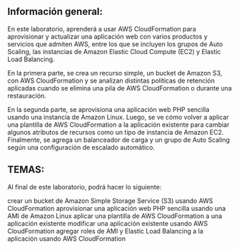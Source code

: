 Información general:
-------------------

En este laboratorio, aprenderá a usar AWS CloudFormation para aprovisionar y actualizar una aplicación web con varios productos y servicios que admiten AWS, entre los que se incluyen los grupos de Auto Scaling, las instancias de Amazon Elastic Cloud Compute (EC2) y Elastic Load Balancing.

En la primera parte, se crea un recurso simple, un bucket de Amazon S3, con AWS CloudFormation y se analizan distintas políticas de retención aplicadas cuando se elimina una pila de AWS CloudFormation o durante una restauración.

En la segunda parte, se aprovisiona una aplicación web PHP sencilla usando una instancia de Amazon Linux. Luego, se ve cómo volver a aplicar una plantilla de AWS CloudFormation a la aplicación existente para cambiar algunos atributos de recursos como un tipo de instancia de Amazon EC2. Finalmente, se agrega un balanceador de carga y un grupo de Auto Scaling según una configuración de escalado automático.


TEMAS:
-----

Al final de este laboratorio, podrá hacer lo siguiente:

crear un bucket de Amazon Simple Storage Service (S3) usando AWS CloudFormation
aprovisionar una aplicación web PHP sencilla usando una AMI de Amazon Linux
aplicar una plantilla de AWS CloudFormation a una aplicación existente
modificar una aplicación existente usando AWS CloudFormation
agregar roles de AMI y Elastic Load Balancing a la aplicación usando AWS CloudFormation
